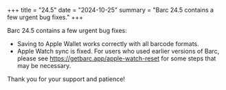 +++
title = "24.5"
date = "2024-10-25"
summary = "Barc 24.5 contains a few urgent bug fixes."
+++

Barc 24.5 contains a few urgent bug fixes:

- Saving to Apple Wallet works correctly with all barcode formats.
- Apple Watch sync is fixed. For users who used earlier versions of Barc, please see https://getbarc.app/apple-watch-reset for some steps that may be necessary.

Thank you for your support and patience!
